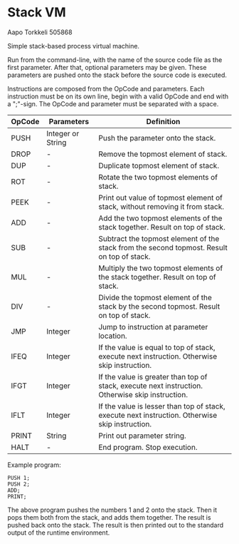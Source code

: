 # Stack VM

Aapo Torkkeli 505868

Simple stack-based process virtual machine.

Run from the command-line, with the name of the source code file as the first parameter.
After that, optional parameters may be given. These parameters are pushed onto the stack before the source code is executed.

Instructions are composed from the OpCode and parameters.
Each instruction must be on its own line, begin with a valid OpCode and end with a ";"-sign. The OpCode and parameter must be separated with a space.

| OpCode     | Parameters    | Definition |
| ---------- | ------------- | ---------- |
| PUSH | Integer or String | Push the parameter onto the stack. |
| DROP | - | Remove the topmost element of stack. |
| DUP | - | Duplicate topmost element of stack. |
| ROT | - | Rotate the two topmost elements of stack. |
| PEEK | - | Print out value of topmost element of stack, without removing it from stack. |
| ADD | - | Add the two topmost elements of the stack together. Result on top of stack. |
| SUB | - | Subtract the topmost element of the stack from the second topmost. Result on top of stack. |
| MUL | - | Multiply the two topmost elements of the stack together. Result on top of stack. |
| DIV | - | Divide the topmost element of the stack by the second topmost. Result on top of stack. |
| JMP | Integer | Jump to instruction at parameter location. |
| IFEQ | Integer | If the value is equal to top of stack, execute next instruction. Otherwise skip instruction. |
| IFGT | Integer | If the value is greater than top of stack, execute next instruction. Otherwise skip instruction. |
| IFLT | Integer | If the value is lesser than top of stack, execute next instruction. Otherwise skip instruction. |
| PRINT | String | Print out parameter string. |
| HALT | - | End program. Stop execution. |

Example program:
```
PUSH 1;
PUSH 2;
ADD;
PRINT;
```
The above program pushes the numbers 1 and 2 onto the stack. Then it pops them both from the stack, and adds them together. The result is pushed back onto the stack. The result is then printed out to the standard output of the runtime environment.